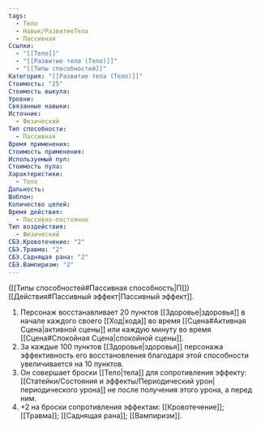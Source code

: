 ```yaml
---
tags:
  - Тело
  - Навык/РазвитиеТела
  - Пассивная
Ссылки:
  - "[[Тело]]"
  - "[[Развитие тела (Тело)]]"
  - "[[Типы способностей]]"
Категория: "[[Развитие тела (Тело)]]"
Стоимость: "25"
Стоимость выкупа: 
Уровни: 
Связанные навыки: 
Источник:
  - Физический
Тип способности:
  - Пассивная
Время применения: 
Стоимость применения: 
Используемый пул: 
Стоимость пула: 
Характеристики:
  - Тело
Дальность: 
Шаблон: 
Количество целей: 
Время действия:
  - Пассивно-постоянно
Тип воздействия:
  - Физический
СБЭ.Кровотечение: "2"
СБЭ.Травма: "2"
СБЭ.Саднящая рана: "2"
СБЭ.Вампиризм: "2"
---
```

([[Типы способностей#Пассивная способность|П]]) [[Действия#Пассивный эффект|Пассивный эффект]]. 

1. Персонаж восстанавливает 20 пунктов [[Здоровье|здоровья]] в начале каждого своего [[Ход|хода]] во время [[Сцена#Активная Сцена|активной сцены]] или каждую минуту во время [[Сцена#Спокойная Сцена|спокойной сцены]].
2. За каждые 100 пунктов [[Здоровье|здоровья]] персонажа эффективность его восстановления благодаря этой способности увеличивается на 10 пунктов. 
3. Он совершает броски [[Тело|тела]] для сопротивления эффекту: [[Статейки/Состояния и эффекты/Периодический урон|периодического урона]] не после получения этого урона, а перед ним. 
4. +2 на броски сопротивления эффектам: [[Кровотечение]]; [[Травма]]; [[Саднящая рана]]; [[Вампиризм]]. 

